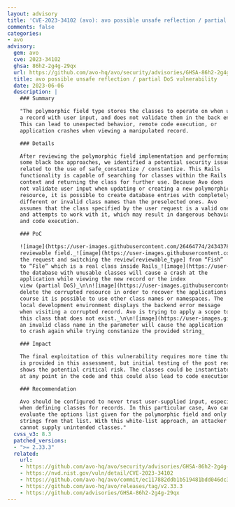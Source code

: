 ```yaml
---
layout: advisory
title: 'CVE-2023-34102 (avo): avo possible unsafe reflection / partial DoS vulnerability'
comments: false
categories:
- avo
advisory:
  gem: avo
  cve: 2023-34102
  ghsa: 86h2-2g4g-29qx
  url: https://github.com/avo-hq/avo/security/advisories/GHSA-86h2-2g4g-29qx
  title: avo possible unsafe reflection / partial DoS vulnerability
  date: 2023-06-06
  description: |
    ### Summary

    "The polymorphic field type stores the classes to operate on when updating
    a record with user input, and does not validate them in the back end.
    This can lead to unexpected behavior, remote code execution, or
    application crashes when viewing a manipulated record.

    ### Details

    After reviewing the polymorphic field implementation and performing
    some black box approaches, we identified a potential security issue
    related to the use of safe_constantize / constantize. This Rails
    functionality is capable of searching for classes within the Rails
    context and returning the class for further use. Because Avo does
    not validate user input when updating or creating a new polymorphic
    resource, it is possible to create database entries with completely
    different or invalid class names than the preselected ones. Avo
    assumes that the class specified by the user request is a valid one
    and attempts to work with it, which may result in dangerous behavior
    and code execution.

    ### PoC

    ![image](https://user-images.githubusercontent.com/26464774/243437854-933d94c8-4ae0-43fe-b2da-35b103e28796.png)\n_In the test scenario we choose the demo app and the review resource which has a polymorphic
    reviewable field._![image](https://user-images.githubusercontent.com/26464774/243437954-2d947c6d-4e97-4e91-a442-405e553dd047.png)\n_Intercepting
    the request and switching the review[reviewable_type] from “Fish”
    to “File” which is a real class inside Rails_![image](https://user-images.githubusercontent.com/26464774/243438031-109de6d0-9370-4318-b18e-c5bcea61cf54.png)\n_Corrupting
    the database with unusable classes will cause a crash at the
    application while viewing the new record or the index
    view (partial DoS)_\n\n![image](https://user-images.githubusercontent.com/26464774/243438104-80df5aae-86de-40fc-870d-689a03cae389.png)\n_Manual
    delete the corrupted resource in order to recover the applications functionality_\n\n![image](https://user-images.githubusercontent.com/26464774/243438182-1e7eef54-73ba-47d0-b5df-4bad14859af3.png)\n_Of
    course it is possible to use other class names or namespaces. The
    local development environment displays the backend error message
    when visiting a corrupted record. Avo is trying to apply a scope to
    this class that does not exist._\n\n![image](https://user-images.githubusercontent.com/26464774/243438257-dbb59153-58a8-4421-b796-f2a0f2c20083.png)\n_Specifying
    an invalid class name in the parameter will cause the application
    to crash again while trying constanize the provided string_

    ### Impact

    The final exploitation of this vulnerability requires more time than
    is provided in this assessment, but initial testing of the post request
    shows the potential critical risk. The classes could be instantiated
    at any point in the code and this could also lead to code execution.

    ### Recommendation

    Avo should be configured to never trust user-supplied input, especially
    when defining classes for records. In this particular case, Avo can
    evaluate the options list given for the polymorphic field and only allow
    strings from that list. With this white-list approach, an attacker
    cannot supply unintended classes."
  cvss_v3: 8.3
  patched_versions:
  - ">= 2.33.3"
  related:
    url:
    - https://github.com/avo-hq/avo/security/advisories/GHSA-86h2-2g4g-29qx
    - https://nvd.nist.gov/vuln/detail/CVE-2023-34102
    - https://github.com/avo-hq/avo/commit/ec117882ddb1b519481bdd046dc3cfa4474e6e17
    - https://github.com/avo-hq/avo/releases/tag/v2.33.3
    - https://github.com/advisories/GHSA-86h2-2g4g-29qx
---
```

